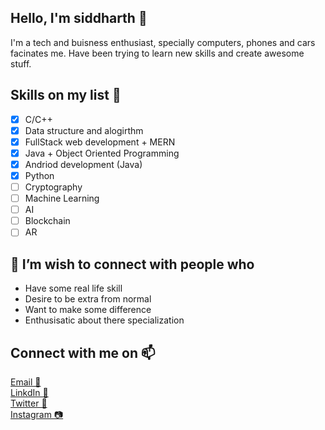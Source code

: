 ## **Hello, I'm siddharth 👋**
I'm a tech and buisness enthusiast, specially computers, phones and cars facinates me. Have been trying to learn new skills and create awesome stuff.

## **Skills on my list 🌱**
- [x] C/C++
- [x] Data structure and alogirthm
- [x] FullStack web development + MERN
- [x] Java + Object Oriented Programming 
- [x] Andriod development (Java)
- [X] Python
- [ ] Cryptography
- [ ] Machine Learning
- [ ] AI
- [ ] Blockchain
- [ ] AR

## **👯 I’m wish to connect with people who**
* Have some real life skill
* Desire to be extra from normal
* Want to make some difference
* Enthusisatic about there specialization


## **Connect with me on 📫**
[Email 📧](sidmya@gmail.com) <br />
[LinkdIn 💼](https://www.linkedin.com/in/siddharth-saumya/) <br />
[Twitter 🐤](https://twitter.com/siddharthsaumya) <br />
[Instagram 📷](https://www.instagram.com/thesiddharthsaumya/)
